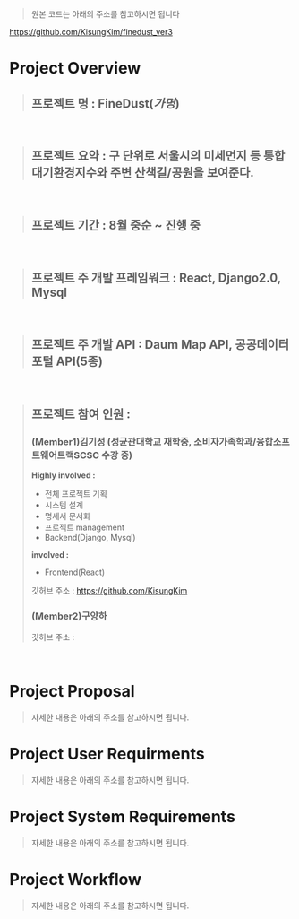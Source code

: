> 원본 코드는 아래의 주소를 참고하시면 됩니다

https://github.com/KisungKim/finedust_ver3

# Project Overview

> ## 프로젝트 명 : FineDust(*가명*)

<br/>

> ## 프로젝트 요약 : 구 단위로 서울시의 미세먼지 등 통합대기환경지수와 주변 산책길/공원을 보여준다. 

<br/>

> ## 프로젝트 기간 : 8월 중순 ~ 진행 중 

<br/>

> ## 프로젝트 주 개발 프레임워크 : React, Django2.0, Mysql

<br/>

> ## 프로젝트 주 개발 API : Daum Map API, 공공데이터포털 API(5종)

<br/>

> ## 프로젝트 참여 인원 : 
> ### (Member1)김기성 (**성균관대학교 재학중, 소비자가족학과/융합소프트웨어트랙SCSC 수강 중**)
>
> **Highly involved :**
>
> - 전체 프로젝트 기획
> - 시스템 설계
> - 명세서 문서화
> - 프로젝트 management
> - Backend(Django, Mysql) 
>
>
> **involved :** 
>
> - Frontend(React)
>
> 깃허브 주소 : https://github.com/KisungKim
>
> ### (Member2)구양하
>
> 깃허브 주소 : 

<br/>

# Project Proposal

> 자세한 내용은 아래의 주소를 참고하시면 됩니다.

# Project User Requirments

> 자세한 내용은 아래의 주소를 참고하시면 됩니다.

# Project System Requirements

> 자세한 내용은 아래의 주소를 참고하시면 됩니다.

# Project Workflow

> 자세한 내용은 아래의 주소를 참고하시면 됩니다.
